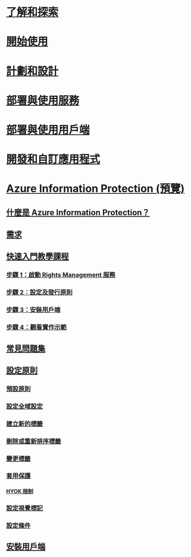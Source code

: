 # [了解和探索](/rights-management/understand-explore/azure-rights-management)
# [開始使用](/rights-management/get-started/requirements-azure-rms)
# [計劃和設計](/rights-management/plan-design/deployment-roadmap)
# [部署與使用服務](/rights-management/deploy-use/activate-service)
# [部署與使用用戶端](/rights-management/rms-client/use-client)
# [開發和自訂應用程式](/rights-management/develop/developers-guide)
# [Azure Information Protection (預覽)](what-is-information-protection.md)
## [什麼是 Azure Information Protection？](what-is-information-protection.md)
## [需求](requirements-azure-infoprotect.md)
## [快速入門教學課程](infoprotect-quick-start-tutorial.md)
### [步驟 1：啟動 Rights Management 服務](infoprotect-tutorial-step1.md)
### [步驟 2︰設定及發行原則](infoprotect-tutorial-step2.md)
### [步驟 3：安裝用戶端](infoprotect-tutorial-step3.md)
### [步驟 4：觀看實作示範](infoprotect-tutorial-step4.md)
## [常見問題集](faq.md)
## [設定原則](configure-policy.md)
### [預設原則](configure-policy-default.md)
### [設定全域設定](configure-policy-settings.md)
### [建立新的標籤](configure-policy-new-label.md)
### [刪除或重新排序標籤](configure-policy-delete-reorder.md)
### [變更標籤](configure-policy-change-label.md)
### [套用保護](configure-policy-protection.md)
#### [HYOK 限制](configure-adrms-restrictions.md)
### [設定視覺標記](configure-policy-markings.md)
### [設定條件](configure-policy-classification.md)
## [安裝用戶端](info-protect-client.md)


<!--HONumber=Aug16_HO2-->


